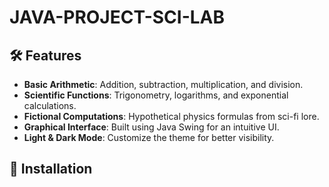 # JAVA-PROJECT-SCI-LAB
## 🛠 Features

- **Basic Arithmetic**: Addition, subtraction, multiplication, and division.
- **Scientific Functions**: Trigonometry, logarithms, and exponential calculations.
- **Fictional Computations**: Hypothetical physics formulas from sci-fi lore.
- **Graphical Interface**: Built using Java Swing for an intuitive UI.
- **Light & Dark Mode**: Customize the theme for better visibility.

## 🔧 Installation
